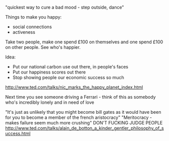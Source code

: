 "quickest way to cure a bad mood - step outside, dance"

Things to make you happy:
- social connections
- activeness

Take two people, make one spend £100 on themselves and one spend £100 on other people. See who's happier.

Idea:
- Put our national carbon use out there, in people's faces
- Put our happiness scores out there
- Stop showing people our economic success so much

http://www.ted.com/talks/nic_marks_the_happy_planet_index.html

Next time you see someone driving a Ferrari - think of this as somebody who's incredibly lonely and in need of love

"It's just as unlikely that you might become bill gates as it would have been for you to become a member of the french aristocracy"
"Meritocracy - makes failure seem much more crushing"
DON'T FUCKING JUDGE PEOPLE
http://www.ted.com/talks/alain_de_botton_a_kinder_gentler_philosophy_of_success.html

